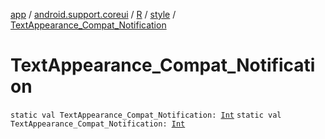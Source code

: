 [app](../../../index.md) / [android.support.coreui](../../index.md) / [R](../index.md) / [style](index.md) / [TextAppearance_Compat_Notification](./-text-appearance_-compat_-notification.md)

# TextAppearance_Compat_Notification

`static val TextAppearance_Compat_Notification: `[`Int`](https://kotlinlang.org/api/latest/jvm/stdlib/kotlin/-int/index.html)
`static val TextAppearance_Compat_Notification: `[`Int`](https://kotlinlang.org/api/latest/jvm/stdlib/kotlin/-int/index.html)